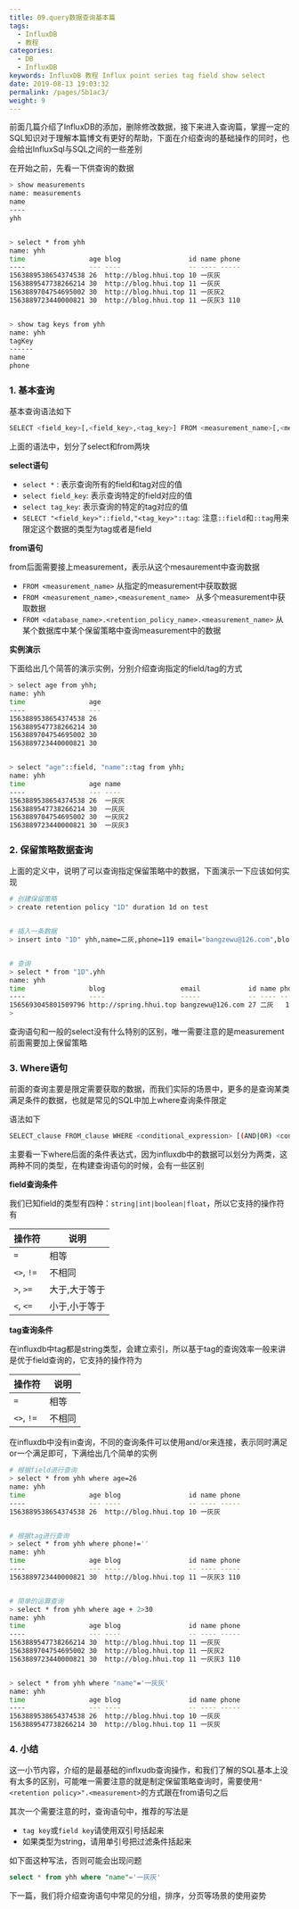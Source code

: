 ```yaml
---
title: 09.query数据查询基本篇
tags: 
  - InfluxDB
  - 教程
categories: 
  - DB
  - InfluxDB
keywords: InfluxDB 教程 Influx point series tag field show select
date: 2019-08-13 19:03:32
permalink: /pages/5b1ac3/
weight: 9
---
```


前面几篇介绍了InfluxDB的添加，删除修改数据，接下来进入查询篇，掌握一定的SQL知识对于理解本篇博文有更好的帮助，下面在介绍查询的基础操作的同时，也会给出InfluxSql与SQL之间的一些差别

<!-- more -->

在开始之前，先看一下供查询的数据

```bash
> show measurements
name: measurements
name
----
yhh


> select * from yhh
name: yhh
time                age blog                 id name phone
----                --- ----                 -- ---- -----
1563889538654374538 26  http://blog.hhui.top 10 一灰灰
1563889547738266214 30  http://blog.hhui.top 11 一灰灰
1563889704754695002 30  http://blog.hhui.top 11 一灰灰2
1563889723440000821 30  http://blog.hhui.top 11 一灰灰3 110


> show tag keys from yhh
name: yhh
tagKey
------
name
phone
```

### 1. 基本查询

基本查询语法如下

```bash
SELECT <field_key>[,<field_key>,<tag_key>] FROM <measurement_name>[,<measurement_name>]
```

上面的语法中，划分了select和from两块

**select语句**

- `select *` : 表示查询所有的field和tag对应的值
- `select field_key`: 表示查询特定的field对应的值
- `select tag_key`: 表示查询的特定的tag对应的值
- `SELECT "<field_key>"::field,"<tag_key>"::tag`: 注意`::field`和`::tag`用来限定这个数据的类型为tag或者是field

**from语句**

from后面需要接上measurement，表示从这个mesaurement中查询数据

- `FROM <measurement_name>`  从指定的measurement中获取数据
- `FROM <measurement_name>,<measurement_name> ` 从多个measurement中获取数据
- `FROM <database_name>.<retention_policy_name>.<measurement_name>` 从某个数据库中某个保留策略中查询measurement中的数据

**实例演示**

下面给出几个简答的演示实例，分别介绍查询指定的field/tag的方式

```bash
> select age from yhh;
name: yhh
time                age
----                ---
1563889538654374538 26
1563889547738266214 30
1563889704754695002 30
1563889723440000821 30


> select "age"::field, "name"::tag from yhh;
name: yhh
time                age name
----                --- ----
1563889538654374538 26  一灰灰
1563889547738266214 30  一灰灰
1563889704754695002 30  一灰灰2
1563889723440000821 30  一灰灰3
```

### 2. 保留策略数据查询

上面的定义中，说明了可以查询指定保留策略中的数据，下面演示一下应该如何实现

```bash
# 创建保留策略
> create retention policy "1D" duration 1d on test


# 插入一条数据
> insert into "1D" yhh,name=二灰,phone=119 email="bangzewu@126.com",blog="http://spring.hhui.top",id=27


# 查询
> select * from "1D".yhh
name: yhh
time                blog                   email            id name phone
----                ----                   -----            -- ---- -----
1565693045801509796 http://spring.hhui.top bangzewu@126.com 27 二灰   119
>
```

查询语句和一般的select没有什么特别的区别，唯一需要注意的是measurement前面需要加上保留策略

### 3. Where语句

前面的查询主要是限定需要获取的数据，而我们实际的场景中，更多的是查询某类满足条件的数据，也就是常见的SQL中加上where查询条件限定

语法如下

```bash
SELECT_clause FROM_clause WHERE <conditional_expression> [(AND|OR) <conditional_expression> [...]]
```

主要看一下where后面的条件表达式，因为influxdb中的数据可以划分为两类，这两种不同的类型，在构建查询语句的时候，会有一些区别

**field查询条件**

我们已知field的类型有四种：`string|int|boolean|float`，所以它支持的操作符有

|操作符| 说明 | 
| --- | --- |
| `=` | 相等| 
| `<>`, `!=` | 不相同 | 
| `>`, `>=` | 大于,大于等于 | 
| `<`, `<=` | 小于,小于等于 |

**tag查询条件**

在influxdb中tag都是string类型，会建立索引，所以基于tag的查询效率一般来讲是优于field查询的，它支持的操作符为

|操作符| 说明 | 
| --- | --- |
| `=` | 相等| 
| `<>`, `!=` | 不相同 | 


在influxdb中没有in查询，不同的查询条件可以使用and/or来连接，表示同时满足or一个满足即可，下满给出几个简单的实例

```bash
# 根据field进行查询
> select * from yhh where age=26
name: yhh
time                age blog                 id name phone
----                --- ----                 -- ---- -----
1563889538654374538 26  http://blog.hhui.top 10 一灰灰


# 根据tag进行查询
> select * from yhh where phone!=''
name: yhh
time                age blog                 id name phone
----                --- ----                 -- ---- -----
1563889723440000821 30  http://blog.hhui.top 11 一灰灰3 110


# 简单的运算查询
> select * from yhh where age + 2>30
name: yhh
time                age blog                 id name phone
----                --- ----                 -- ---- -----
1563889547738266214 30  http://blog.hhui.top 11 一灰灰
1563889704754695002 30  http://blog.hhui.top 11 一灰灰2
1563889723440000821 30  http://blog.hhui.top 11 一灰灰3 110


> select * from yhh where "name"='一灰灰'
name: yhh
time                age blog                 id name phone
----                --- ----                 -- ---- -----
1563889538654374538 26  http://blog.hhui.top 10 一灰灰
1563889547738266214 30  http://blog.hhui.top 11 一灰灰
```


### 4. 小结

这一小节内容，介绍的是最基础的inflxudb查询操作，和我们了解的SQL基本上没有太多的区别，可能唯一需要注意的就是制定保留策略查询时，需要使用`"<retention policy>".<measurement>`的方式跟在from语句之后

其次一个需要注意的时，查询语句中，推荐的写法是
- `tag key`或`field key`请使用双引号括起来
- 如果类型为string，请用单引号把过滤条件括起来

如下面这种写法，否则可能会出现问题

```sql
select * from yhh where "name"='一灰灰'
```

下一篇，我们将介绍查询语句中常见的分组，排序，分页等场景的使用姿势
